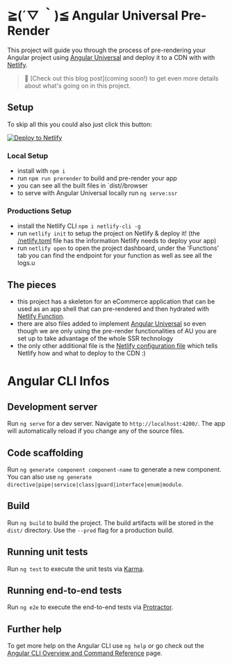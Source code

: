 # ≧(´▽ ｀)≦ Angular Universal Pre-Render

This project will guide you through the process of pre-rendering your Angular project using [Angular Universal](https://angular.io/guide/universal) and deploy it to a CDN with with [Netlify](https://www.netlify.com/?_ga=2.14078323.599079780.1612319207-1714706019.1588285059?utm_source=repo&utm_medium=au-pre-render-tzm&utm_campaign=devex).

> 📓 [Check out this blog post](coming soon!) to get even more details about what's going on in this project.

## Setup

To skip all this you could also just click this button:

[![Deploy to Netlify](https://www.netlify.com/img/deploy/button.svg)](https://github.com/tzmanics/angular-universal-pre-render&utm_source=github&utm_medium=ng-prerender-tzm&utm_campaign=devex)

### Local Setup

- install with `npm i`
- run `npm run prerender` to build and pre-render your app
- you can see all the built files in `dist/<project name>/browser
- to serve with Angular Universal locally run `ng serve:ssr`

### Productions Setup

- install the Netlify CLI `npm i netlify-cli -g`
- run `netlify init` to setup the project on Netlify & deploy it! (the [/netlify.toml](/netlify.toml) file has the information Netlify needs to deploy your app)
- run `netlify open` to open the project dashboard, under the 'Functions' tab you can find the endpoint for your function as well as see all the logs.u

## The pieces

- this project has a skeleton for an eCommerce application that can be used as an app shell that can pre-rendered and then hydrated with [Netlify Function](https://www.netlify.com/products/functions/?utm_source=repo&utm_medium=au-prerender-tzm&utm_campaign=devex).
- there are also files added to implement [Angular Universal](https://angular.io/guide/universal) so even though we are only using the pre-render functionalities of AU you are set up to take advantage of the whole SSR technology
- the only other additional file is the [Netlify configuration file](https://docs.netlify.com/configure-builds/file-based-configuration/?utm_source=repo&utm_medium=au-prerender-tzm&utm_campaign=devex) which tells Netlify how and what to deploy to the CDN :)

# Angular CLI Infos

## Development server

Run `ng serve` for a dev server. Navigate to `http://localhost:4200/`. The app will automatically reload if you change any of the source files.

## Code scaffolding

Run `ng generate component component-name` to generate a new component. You can also use `ng generate directive|pipe|service|class|guard|interface|enum|module`.

## Build

Run `ng build` to build the project. The build artifacts will be stored in the `dist/` directory. Use the `--prod` flag for a production build.

## Running unit tests

Run `ng test` to execute the unit tests via [Karma](https://karma-runner.github.io).

## Running end-to-end tests

Run `ng e2e` to execute the end-to-end tests via [Protractor](http://www.protractortest.org/).

## Further help

To get more help on the Angular CLI use `ng help` or go check out the [Angular CLI Overview and Command Reference](https://angular.io/cli) page.
